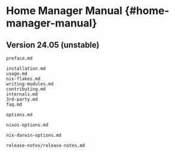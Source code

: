 # Home Manager Manual {#home-manager-manual}

## Version 24.05 (unstable)


```{=include=} preface
preface.md
```

```{=include=} parts
installation.md
usage.md
nix-flakes.md
writing-modules.md
contributing.md
internals.md
3rd-party.md
faq.md
```

```{=include=} appendix html:into-file=//options.xhtml
options.md
```

```{=include=} appendix html:into-file=//nixos-options.xhtml
nixos-options.md
```

```{=include=} appendix html:into-file=//nix-darwin-options.xhtml
nix-darwin-options.md
```
```{=include=} appendix html:into-file=//release-notes.xhtml
release-notes/release-notes.md
```
